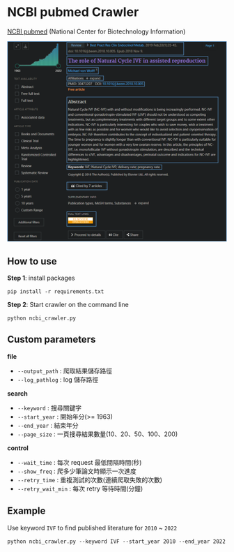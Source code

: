 # NCBI pubmed Crawler
[NCBI pubmed](https://pubmed.ncbi.nlm.nih.gov/) (National Center for Biotechnology Information)

![](img\Crawl-target-example.png)

## How to use 
**Step 1**: install packages
```shell
pip install -r requirements.txt
```
**Step 2**: Start crawler on the command line
```shell
python ncbi_crawler.py 
```

## Custom parameters
**file**
- `--output_path` : 爬取結果儲存路徑
- `--log_pathlog` : log 儲存路徑
  
**search**
- `--keyword` : 搜尋關鍵字
- `--start_year` : 開始年分(>= 1963)
- `--end_year` : 結束年分
- `--page_size` : 一頁搜尋結果數量(10、20、50、100、200)

**control**
- `--wait_time` : 每次 request 最低間隔時間(秒)
- `--show_freq` : 爬多少筆論文時顯示一次進度
- `--retry_time` : 重複測試的次數(連續爬取失敗的次數)
- `--retry_wait_min` : 每次 retry 等待時間(分鐘)

## Example
Use keyword `IVF` to find published literature for `2010` ~ `2022`
```shell
python ncbi_crawler.py --keyword IVF --start_year 2010 --end_year 2022
```